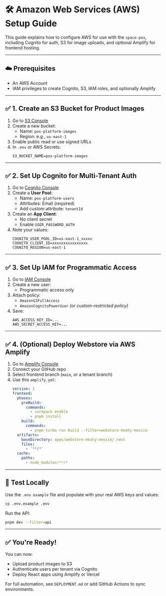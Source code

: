 # 🛠️ Amazon Web Services (AWS) Setup Guide

This guide explains how to configure AWS for use with the `space-pos`, including Cognito for auth, S3 for image uploads, and optional Amplify for frontend hosting.

---

## ☁️ Prerequisites

- An AWS Account
- IAM privileges to create Cognito, S3, IAM roles, and optionally Amplify

---

## ✅ 1. Create an S3 Bucket for Product Images

1. Go to [S3 Console](https://s3.console.aws.amazon.com/s3)
2. Create a new bucket:
   - Name: `pos-platform-images`
   - Region: e.g., `us-east-1`
3. Enable public read or use signed URLs
4. In `.env` or AWS Secrets:
   ```
   S3_BUCKET_NAME=pos-platform-images
   ```

---

## ✅ 2. Set Up Cognito for Multi-Tenant Auth

1. Go to [Cognito Console](https://console.aws.amazon.com/cognito)
2. Create a **User Pool**:
   - Name: `pos-platform-users`
   - Attributes: Email (required)
   - Add custom attribute: `tenantId`
3. Create an **App Client**:
   - No client secret
   - Enable `USER_PASSWORD_AUTH`
4. Note your values:
   ```
   COGNITO_USER_POOL_ID=us-east-1_xxxxx
   COGNITO_CLIENT_ID=xxxxxxxxxxxxxxxx
   COGNITO_REGION=us-east-1
   ```

---

## ✅ 3. Set Up IAM for Programmatic Access

1. Go to [IAM Console](https://console.aws.amazon.com/iam)
2. Create a new user:
   - Programmatic access only
3. Attach policy:
   - `AmazonS3FullAccess`
   - `AmazonCognitoPowerUser` *(or custom-restricted policy)*
4. Save:
   ```
   AWS_ACCESS_KEY_ID=...
   AWS_SECRET_ACCESS_KEY=...
   ```

---

## ✅ 4. (Optional) Deploy Webstore via AWS Amplify

1. Go to [Amplify Console](https://console.aws.amazon.com/amplify)
2. Connect your GitHub repo
3. Select frontend branch (`main`, or a tenant branch)
4. Use this `amplify.yml`:
   ```yaml
   version: 1
   frontend:
     phases:
       preBuild:
         commands:
           - corepack enable
           - pnpm install
       build:
         commands:
           - pnpm turbo run build --filter=webstore-meaty-mexico
     artifacts:
       baseDirectory: apps/webstore-meaty-mexico/.next
       files:
         - '**/*'
     cache:
       paths:
         - node_modules/**/*
   ```

---

## 🧪 Test Locally

Use the `.env.example` file and populate with your real AWS keys and values:
```bash
cp .env.example .env
```

Run the API:
```bash
pnpm dev --filter=api
```

---

## ✅ You're Ready!

You can now:
- Upload product images to S3
- Authenticate users per tenant via Cognito
- Deploy React apps using Amplify or Vercel

For full automation, see `DEPLOYMENT.md` or add GitHub Actions to sync environments.